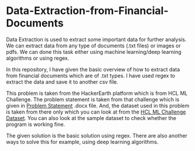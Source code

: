 # Data-Extraction-from-Financial-Documents

Data Extraction is used to extract some important data for further analysis. We can extract data from any type of documents (.txt files) or images or pdfs. We can done this task either using machine learning/deep learning algorithms or using regex.

In this repository, I have given the basic overview of how to extract data from financial documents which are of .txt types. I have used regex to extract the data and save it to another csv file. 

This problem is taken from the HackerEarth platform which is from HCL ML Challenge. The problem statement is taken from that challenge which is given in [Problem Statement](https://github.com/ayushirastogi15/Data-Extraction-from-Financial-Documents/blob/main/Problem%20Statement%20explanation.docx) .docx file. And, the dataset used in this problem is taken from there only which you can look at from the [HCL ML Challenge Dataset](). You can also look at the sample dataset to check whether the program is working fine. 


The given solution is the basic solution using regex. There are also another ways to solve this for example, using deep learning algorithms.
